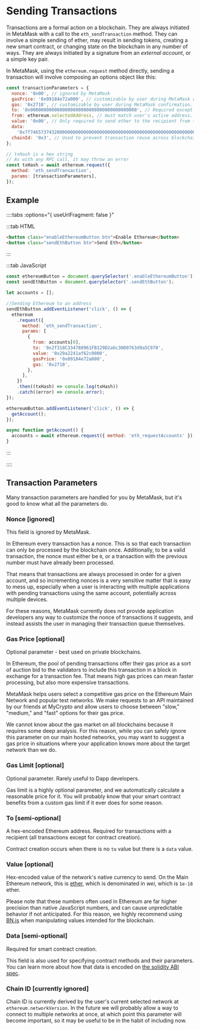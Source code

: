 # Sending Transactions

Transactions are a formal action on a blockchain. They are always initiated in MetaMask with a call to the `eth_sendTransaction` method. They can involve a simple sending of ether, may result in sending tokens, creating a new smart contract, or changing state on the blockchain in any number of ways. They are always initiated by a signature from an _external account_, or a simple key pair.

In MetaMask, using the `ethereum.request` method directly, sending a transaction will involve composing an options object like this:

```javascript
const transactionParameters = {
  nonce: '0x00', // ignored by MetaMask
  gasPrice: '0x09184e72a000', // customizable by user during MetaMask confirmation.
  gas: '0x2710', // customizable by user during MetaMask confirmation.
  to: '0x0000000000000000000000000000000000000000', // Required except during contract publications.
  from: ethereum.selectedAddress, // must match user's active address.
  value: '0x00', // Only required to send ether to the recipient from the initiating external account.
  data:
    '0x7f7465737432000000000000000000000000000000000000000000000000000000600057', // Optional, but used for defining smart contract creation and interaction.
  chainId: '0x3', // Used to prevent transaction reuse across blockchains. Auto-filled by MetaMask.
};

// txHash is a hex string
// As with any RPC call, it may throw an error
const txHash = await ethereum.request({
  method: 'eth_sendTransaction',
  params: [transactionParameters],
});
```

## Example

<SendTransaction />

::::tabs :options="{ useUrlFragment: false }"

:::tab HTML

```html
<button class="enableEthereumButton btn">Enable Ethereum</button>
<button class="sendEthButton btn">Send Eth</button>
```

:::

:::tab JavaScript

```javascript
const ethereumButton = document.querySelector('.enableEthereumButton');
const sendEthButton = document.querySelector('.sendEthButton');

let accounts = [];

//Sending Ethereum to an address
sendEthButton.addEventListener('click', () => {
  ethereum
    .request({
      method: 'eth_sendTransaction',
      params: [
        {
          from: accounts[0],
          to: '0x2f318C334780961FB129D2a6c30D0763d9a5C970',
          value: '0x29a2241af62c0000',
          gasPrice: '0x09184e72a000',
          gas: '0x2710',
        },
      ],
    })
    .then((txHash) => console.log(txHash))
    .catch((error) => console.error);
});

ethereumButton.addEventListener('click', () => {
  getAccount();
});

async function getAccount() {
  accounts = await ethereum.request({ method: 'eth_requestAccounts' });
}
```

:::

::::

## Transaction Parameters

Many transaction parameters are handled for you by MetaMask, but it's good to know what all the parameters do.

### Nonce [ignored]

This field is ignored by MetaMask.

In Ethereum every transaction has a nonce. This is so that each transaction can only be processed by the blockchain once. Additionally, to be a valid transaction, the nonce must either be `0`, or a transaction with the previous number must have already been processed.

That means that transactions are always processed in order for a given account, and so incrementing nonces is a very sensitive matter that is easy to mess up, especially when a user is interacting with multiple applications with pending transactions using the same account, potentially across multiple devices.

For these reasons, MetaMask currently does not provide application developers any way to customize the nonce of transactions it suggests, and instead assists the user in managing their transaction queue themselves.

### Gas Price [optional]

Optional parameter - best used on private blockchains.

In Ethereum, the pool of pending transactions offer their gas price as a sort of auction bid to the validators to include this transaction in a block in exchange for a transaction fee. That means high gas prices can mean faster processing, but also more expensive transactions.

MetaMask helps users select a competitive gas price on the Ethereum Main Network and popular test networks. We make requests to an API maintained by our friends at MyCrypto and allow users to choose between "slow," "medium," and "fast" options for their gas price.

We cannot know about the gas market on all blockchains because it requires some deep analysis. For this reason, while you can safely ignore this parameter on our main hosted networks, you may want to suggest a gas price in situations where your application knows more about the target network than we do.

### Gas Limit [optional]

Optional parameter. Rarely useful to Dapp developers.

Gas limit is a highly optional parameter, and we automatically calculate a reasonable price for it. You will probably know that your smart contract benefits from a custom gas limit if it ever does for some reason.

### To [semi-optional]

A hex-encoded Ethereum address. Required for transactions with a recipient (all transactions except for contract creation).

Contract creation occurs when there is no `to` value but there is a `data` value.

### Value [optional]

Hex-encoded value of the network's native currency to send. On the Main Ethereum network, this is [ether](https://www.ethereum.org/eth), which is denominated in _wei_, which is `1e-18` ether.

Please note that these numbers often used in Ethereum are far higher precision than native JavaScript numbers, and can cause unpredictable behavior if not anticipated. For this reason, we highly recommend using [BN.js](https://github.com/indutny/bn.js/) when manipulating values intended for the blockchain.

### Data [semi-optional]

Required for smart contract creation.

This field is also used for specifying contract methods and their parameters. You can learn more about how that data is encoded on [the solidity ABI spec](https://solidity.readthedocs.io/en/develop/abi-spec.html).

### Chain ID [currently ignored]

Chain ID is currently derived by the user's current selected network at `ethereum.networkVersion`. In the future we will probably allow a way to connect to multiple networks at once, at which point this parameter will become important, so it may be useful to be in the habit of including now.
